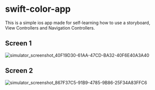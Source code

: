 # swift-color-app
This is a simple ios app made for self-learning how to use a storyboard, View Controllers and Navigation Controllers.


## Screen 1
![simulator_screenshot_40F19D30-61AA-47CD-BA32-40F6E40A3A40](https://user-images.githubusercontent.com/10193181/199227073-4cf44b3f-bccc-4fa3-98ab-04d0368a192f.png)

## Screen 2
![simulator_screenshot_867F37C5-91B9-4785-9B86-25F34A83FFC6](https://user-images.githubusercontent.com/10193181/199227137-0471e3e6-6622-41d8-9eee-356d9a2d2274.png)
